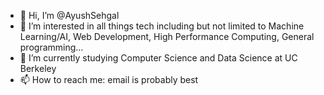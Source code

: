 - 👋 Hi, I’m @AyushSehgal
- 👀 I’m interested in all things tech including but not limited to Machine Learning/AI, Web Development, High Performance Computing, General programming...
- 🌱 I’m currently studying Computer Science and Data Science at UC Berkeley 
- 📫 How to reach me: email is probably best 

<!---
AyushSehgal/AyushSehgal is a ✨ special ✨ repository because its `README.md` (this file) appears on your GitHub profile.
You can click the Preview link to take a look at your changes.
--->
